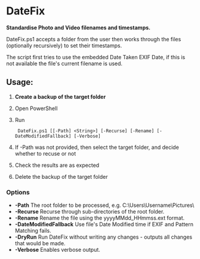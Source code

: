 # DateFix
**Standardise Photo and Video filenames and timestamps.**

DateFix.ps1 accepts a folder from the user then works through the files (optionally recursively) to set their timestamps.

The script first tries to use the embedded Date Taken EXIF Date, if this is not available the file's current filename is used.

## Usage:

1. **Create a backup of the target folder**
2. Open PowerShell
3. Run


        DateFix.ps1 [[-Path] <String>] [-Recurse] [-Rename] [-DateModifiedFallback] [-Verbose]
4. If -Path was not provided, then select the target folder, and decide whether to recuse or not
6. Check the results are as expected
5. Delete the backup of the target folder

### Options

* **-Path**    The root folder to be processed, e.g. C:\Users\Username\Pictures\
* **-Recurse** Recurse through sub-directories of the root folder.
* **-Rename**  Rename the file using the yyyyMMdd_HHmmss.ext format.
* **-DateModifiedFallback** Use file's Date Modified time if EXIF and Pattern Matching fails.
* **-DryRun** Run DateFix without writing any changes - outputs all changes that would be made.
* **-Verbose** Enables verbose output.
